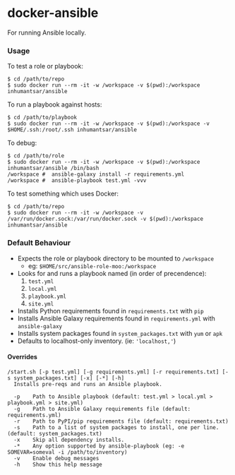 # docker-ansible

For running Ansible locally.

### Usage

To test a role or playbook:
```
$ cd /path/to/repo
$ sudo docker run --rm -it -w /workspace -v $(pwd):/workspace inhumantsar/ansible
```

To run a playbook against hosts:
```
$ cd /path/to/playbook
$ sudo docker run --rm -it -w /workspace -v $(pwd):/workspace -v $HOME/.ssh:/root/.ssh inhumantsar/ansible
```

To debug:
```
$ cd /path/to/role
$ sudo docker run --rm -it -w /workspace -v $(pwd):/workspace inhumantsar/ansible /bin/bash
/workspace #  ansible-galaxy install -r requirements.yml
/workspace #  ansible-playbook test.yml -vvv
```

To test something which uses Docker:
```
$ cd /path/to/repo
$ sudo docker run --rm -it -w /workspace -v /var/run/docker.sock:/var/run/docker.sock -v $(pwd):/workspace inhumantsar/ansible
```

### Default Behaviour
* Expects the role or playbook directory to be mounted to `/workspace`
  * eg: `$HOME/src/ansible-role-moo:/workspace`
* Looks for and runs a playbook named (in order of precendence):
  1. `test.yml`
  2. `local.yml`
  3. `playbook.yml`
  4. `site.yml`
* Installs Python requirements found in `requirements.txt` with `pip`
* Installs Ansible Galaxy requirements found in `requirements.yml` with `ansible-galaxy`
* Installs system packages found in `system_packages.txt` with `yum` or `apk`
* Defaults to localhost-only inventory. (ie: `'localhost,'`)


#### Overrides
```
/start.sh [-p test.yml] [-g requirements.yml] [-r requirements.txt] [-s system_packages.txt] [-x] [-*] [-h]
  Installs pre-reqs and runs an Ansible playbook.

  -p    Path to Ansible playbook (default: test.yml > local.yml > playbook.yml > site.yml)
  -g    Path to Ansible Galaxy requirements file (default: requirements.yml)
  -r    Path to PyPI/pip requirements file (default: requirements.txt)
  -s    Path to a list of system packages to install, one per line. (default: system_packages.txt)
  -x    Skip all dependency installs.
  -*    Any option supported by ansible-playbook (eg: -e SOMEVAR=someval -i /path/to/inventory)
  -v    Enable debug messages
  -h    Show this help message
```

